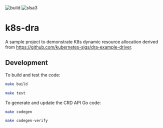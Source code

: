 ![build](https://github.com/ihcsim/k8s-dra/actions/workflows/build.yaml/badge.svg)
![slsa3](https://github.com/ihcsim/k8s-dra/actions/workflows/slsa3.yaml/badge.svg)

# k8s-dra
A sample project to demonstrate K8s dynamic resource allocation derived from
https://github.com/kubernetes-sigs/dra-example-driver.

## Development

To build and test the code:

```sh
make build

make test
```

To generate and update the CRD API Go code:

```sh
make codegen

make codegen-verify
```
